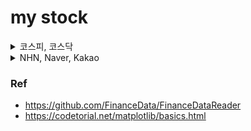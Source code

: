 # my stock

<details>
<summary>코스피, 코스닥</summary>

정규화
![KOSDAQ_KOSPI_2023-12-07 10:25:40.png](docs%2F.image%2FKOSDAQ_KOSPI_2023-12-07%2010%3A25%3A40.png)
표준화
![KOSDAQ_KOSPI_2023-12-09 11:51:48.png](docs%2F.image%2FKOSDAQ_KOSPI_2023-12-09%2011%3A51%3A48.png)
</details>

<details>
<summary>NHN, Naver, Kakao</summary>

![NAVER_NHN_카카오_2023-12-09 12:01:04.png](docs%2F.image%2FNAVER_NHN_%EC%B9%B4%EC%B9%B4%EC%98%A4_2023-12-09%2012%3A01%3A04.png)
![NAVER_NHN_카카오_2023-12-09 12:01:44.png](docs%2F.image%2FNAVER_NHN_%EC%B9%B4%EC%B9%B4%EC%98%A4_2023-12-09%2012%3A01%3A44.png)
</details>

### Ref

* https://github.com/FinanceData/FinanceDataReader
* https://codetorial.net/matplotlib/basics.html

